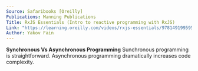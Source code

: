 ```yaml
---
Source: Safaribooks [Oreilly]
Publications: Manning Publications
Title: RxJS Essentials (Intro to reactive programming with RxJS)
Link: "https://learning.oreilly.com/videos/rxjs-essentials/9781491995952/9781491995952-video313964"
Author: Yakov Fain
---
```


**Synchronous Vs Asynchronous Programming**
Sunchronous programming is straightforward. Asynchronous programming dramatically increases code complexity.